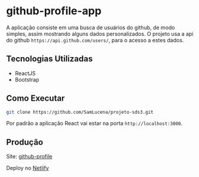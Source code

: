 # github-profile-app

A aplicação consiste em uma busca de usuários do github, de modo simples, assim mostrando alguns dados personalizados. O projeto usa a api do github ``https://api.github.com/users/``, para o acesso a estes dados.

## Tecnologias Utilizadas

- ReactJS
- Bootstrap

## Como Executar

```bash 
git clone https://github.com/SamLucena/projeto-sds3.git
```
Por padrão a aplicação React vai estar na porta ``http://localhost:3000``.

## Produção
Site: <a href="https://samlucena-github-profile.netlify.app" target="_blank">github-profile</a>

Deploy no [Netlify](https://www.netlify.com)

